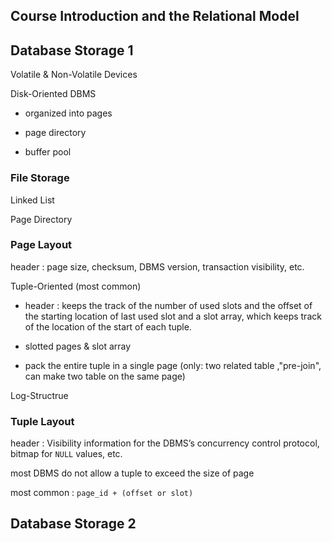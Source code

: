 ## Course Introduction and the Relational Model

## Database Storage 1

Volatile & Non-Volatile Devices

Disk-Oriented DBMS

- organized into pages

- page directory

- buffer pool

### File Storage

Linked List

Page Directory

### Page Layout

header : page size, checksum, DBMS version, transaction visibility, etc.

Tuple-Oriented (most common)

- header : keeps the track of the number of used slots and the offset of the starting location of last used slot and a slot array, which keeps track of the location of the start of each tuple.

- slotted pages & slot array

- pack the entire tuple in a single page (only: two related table ,"pre-join", can make two table on the same page)

Log-Structrue

### Tuple Layout

header : Visibility information for the DBMS’s concurrency control protocol, bitmap for `NULL` values, etc.

most DBMS do not allow a tuple to exceed the size of page

most common : `page_id + (offset or slot)`


## Database Storage 2

